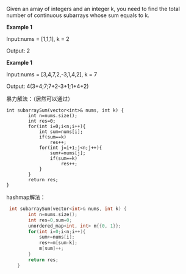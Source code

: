 Given an array of integers and an integer k, you need to find the total number of continuous subarrays whose sum equals to k.

**Example 1**

Input:nums = [1,1,1], k = 2

Output: 2

**Example 1**

Input:nums = [3,4,7,2,-3,1,4,2], k = 7

Output: 4(3+4;7;7+2-3+1;1+4+2)


暴力解法：（居然可以通过）
```
int subarraySum(vector<int>& nums, int k) {
        int n=nums.size();
        int res=0;
        for(int i=0;i<n;i++){
            int sum=nums[i];
            if(sum==k)
                res++;  
            for(int j=i+1;j<n;j++){
                sum+=nums[j];
                if(sum==k)
                    res++; 
            }               
        }
        return res;
}
```
hashmap解法：
```C++
 int subarraySum(vector<int>& nums, int k) {
        int n=nums.size();
        int res=0,sum=0;
        unordered_map<int, int> m{{0, 1}};
        for(int i=0;i<n;i++){
            sum+=nums[i];
            res+=m[sum-k];
            m[sum]++;
        }
        return res;
    }
```

